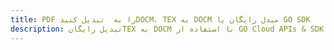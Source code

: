 ---title: PDF را به  تبدیل کنیدDOCM، TEX به DOCM مبدل رایگان یا GO SDKdescription: تبدیل رایگانTEX به DOCM با استفاده از GO Cloud APIs & SDK همچنین اسناد PDF را در Cloud ایجاد، ویرایش و رندر کنید.---